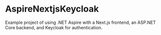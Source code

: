 # AspireNextjsKeycloak
Example project of using .NET Aspire with a Next.js frontend, an ASP.NET Core backend, and Keycloak for authentication.
